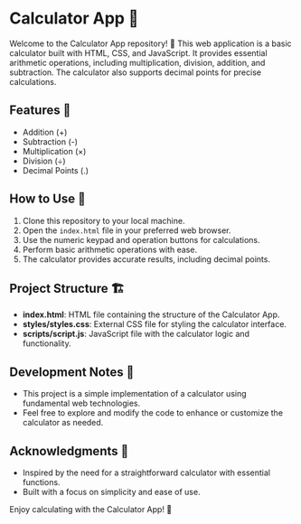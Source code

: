 

# Calculator App 🧮

Welcome to the Calculator App repository! 🚀 This web application is a basic calculator built with HTML, CSS, and JavaScript. It provides essential arithmetic operations, including multiplication, division, addition, and subtraction. The calculator also supports decimal points for precise calculations.

## Features 🌟

- Addition (+)
- Subtraction (-)
- Multiplication (×)
- Division (÷)
- Decimal Points (.)

## How to Use 🤔

1. Clone this repository to your local machine.
2. Open the `index.html` file in your preferred web browser.
3. Use the numeric keypad and operation buttons for calculations.
4. Perform basic arithmetic operations with ease.
5. The calculator provides accurate results, including decimal points.

## Project Structure 🏗️

- **index.html**: HTML file containing the structure of the Calculator App.
- **styles/styles.css**: External CSS file for styling the calculator interface.
- **scripts/script.js**: JavaScript file with the calculator logic and functionality.

## Development Notes 📝

- This project is a simple implementation of a calculator using fundamental web technologies.
- Feel free to explore and modify the code to enhance or customize the calculator as needed.

## Acknowledgments 🙌

- Inspired by the need for a straightforward calculator with essential functions.
- Built with a focus on simplicity and ease of use.

Enjoy calculating with the Calculator App! 🧮
